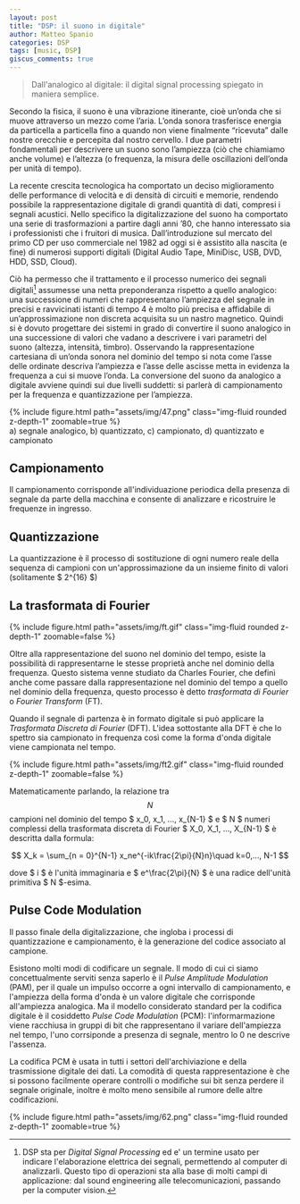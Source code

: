 ```yaml
---
layout: post
title: "DSP: il suono in digitale"
author: Matteo Spanio
categories: DSP
tags: [music, DSP]
giscus_comments: true
---
```


> Dall'analogico al digitale: il digital signal processing spiegato in maniera semplice.

Secondo la fisica, il suono è una vibrazione itinerante, cioè un’onda che si muove attraverso un mezzo come l’aria. L’onda sonora trasferisce energia da particella a particella fino a quando non viene finalmente “ricevuta” dalle nostre orecchie e percepita dal nostro cervello. I due parametri fondamentali per descrivere un suono sono l’ampiezza (ciò che chiamiamo anche volume) e l’altezza (o frequenza, la misura delle oscillazioni dell’onda per unità di tempo).

La recente crescita tecnologica ha comportato un deciso miglioramento delle performance di velocità e di densità di circuiti e memorie, rendendo possibile la rappresentazione digitale di grandi quantità di dati, compresi i segnali acustici.
Nello specifico la digitalizzazione del suono ha comportato una serie di trasformazioni a partire dagli anni ’80, che hanno interessato sia i professionisti che i fruitori di musica. Dall’introduzione sul mercato del primo CD per uso commerciale nel 1982 ad oggi si è assistito alla nascita (e fine) di numerosi supporti digitali (Digital Audio Tape, MiniDisc, USB, DVD, HDD, SSD, Cloud).

Ciò ha permesso che il trattamento e il processo numerico dei segnali digitali[^1] assumesse una netta preponderanza rispetto a quello analogico: una successione di numeri che rappresentano l’ampiezza del segnale in precisi e ravvicinati istanti di tempo 4 è molto più precisa e affidabile di un’approssimazione non discreta acquisita su un nastro magnetico. Quindi si è dovuto progettare dei sistemi in grado di convertire il suono analogico in una successione di valori che vadano a descrivere i vari parametri del suono (altezza, intensità, timbro). Osservando la rappresentazione cartesiana di un’onda sonora nel dominio del tempo si nota come l’asse delle ordinate descriva l’ampiezza e l’asse delle ascisse metta in evidenza la frequenza a cui si muove l’onda. La conversione del suono da analogico a digitale avviene quindi sui due livelli suddetti: si parlerà di campionamento per la frequenza e quantizzazione per l’ampiezza.

<div class="mt-3 mt-md-0">
    {% include figure.html path="assets/img/47.png" class="img-fluid rounded z-depth-1" zoomable=true %}
</div>
<div class="caption">
  a) segnale analogico, b) quantizzato, c) campionato, d) quantizzato e campionato
</div>

## Campionamento

Il campionamento corrisponde all'individuazione periodica della presenza di segnale da parte della macchina e consente di analizzare e ricostruire le frequenze in ingresso.

## Quantizzazione

La quantizzazione è il processo di sostituzione di ogni numero reale della sequenza di campioni con un'approssimazione da un insieme finito di valori (solitamente $ 2^{16} $)

## La trasformata di Fourier

<div class="mt-3 mt-md-0">
    {% include figure.html path="assets/img/ft.gif" class="img-fluid rounded z-depth-1" zoomable=false %}
</div>

Oltre alla rappresentazione del suono nel dominio del tempo, esiste la possibilità di rappresentarne le stesse proprietà anche nel dominio della frequenza. Questo sistema venne studiato da Charles Fourier, che definì anche come passare dalla rappresentazione nel dominio del tempo a quello nel dominio della frequenza, questo processo è detto _trasformata di Fourier_ o _Fourier Transform_ (FT).

Quando il segnale di partenza è in formato digitale si può applicare la _Trasformata Discreta di Fourier_ (DFT). L'idea sottostante alla DFT è che lo spettro sia campionato in frequenza così come la forma d'onda digitale viene campionata nel tempo.

<div class="mt-3 mt-md-0">
    {% include figure.html path="assets/img/ft2.gif" class="img-fluid rounded z-depth-1" zoomable=false %}
</div>

Matematicamente parlando, la relazione tra $$N$$ campioni nel dominio del tempo $ x_0, x_1, ..., x_{N-1} $ e $ N $ numeri complessi della trasformata discreta di Fourier $ X_0, X_1, ..., X_{N-1} $ è descritta dalla formula:

$$ X_k = \sum_{n = 0}^{N-1} x_ne^{-ik\frac{2\pi}{N}n}\quad k=0,..., N-1 $$

dove $ i $ è l'unità immaginaria e $ e^\frac{2\pi}{N} $ è una radice dell'unità primitiva $ N $-esima.

## Pulse Code Modulation

Il passo finale della digitalizzazione, che ingloba i processi di quantizzazione e campionamento, è la generazione del codice associato al campione.

Esistono molti modi di codificare un segnale. Il modo di cui ci siamo concettualmente serviti senza saperlo è il _Pulse Amplitude Modulation_ (PAM), per il quale un impulso occorre a ogni intervallo di campionamento, e l'ampiezza della forma d'onda è un valore digitale che corrisponde all'ampiezza analogica.
Ma il modello considerato standard per la codifica digitale è il cosiddetto _Pulse Code Modulation_ (PCM): l'informarmazione viene racchiusa in gruppi di bit che rappresentano il variare dell'ampiezza nel tempo, l'uno corrsiponde a presenza di segnale, mentro lo 0 ne descrive l'assenza.

La codifica PCM è usata in tutti i settori dell'archiviazione e della trasmissione digitale dei dati. La comodità di questa rappresentazione è che si possono facilmente operare controlli o modifiche sui bit senza perdere il segnale originale, inoltre è molto meno sensibile al rumore delle altre codificazioni.

<div class="mt-3 mt-md-0">
    {% include figure.html path="assets/img/62.png" class="img-fluid rounded z-depth-1" zoomable=true %}
</div>

[^1]: DSP sta per _Digital Signal Processing_ ed e' un termine usato per indicare l'elaborazione elettrica dei segnali, permettendo al computer di analizzarli. Questo tipo di operazioni sta alla base di molti campi di applicazione: dal sound engineering alle telecomunicazioni, passando per la computer vision.
